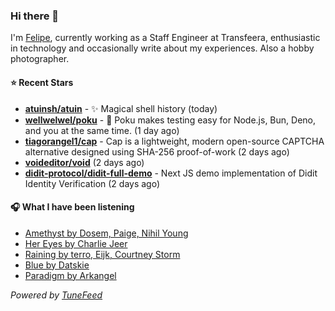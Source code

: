 ### Hi there 👋

I'm [Felipe](https://felipevm.com), currently working as a Staff Engineer at Transfeera, enthusiastic in technology and occasionally write about my experiences. Also a hobby photographer.

#### ⭐ Recent Stars
- **[atuinsh/atuin](https://github.com/atuinsh/atuin)** - ✨ Magical shell history (today)
- **[wellwelwel/poku](https://github.com/wellwelwel/poku)** - 🐷 Poku makes testing easy for Node.js, Bun, Deno, and you at the same time. (1 day ago)
- **[tiagorangel1/cap](https://github.com/tiagorangel1/cap)** - Cap is a lightweight, modern open-source CAPTCHA alternative designed using SHA-256 proof-of-work (2 days ago)
- **[voideditor/void](https://github.com/voideditor/void)** (2 days ago)
- **[didit-protocol/didit-full-demo](https://github.com/didit-protocol/didit-full-demo)** - Next JS demo implementation of Didit Identity Verification (2 days ago)

#### 🎧 What I have been listening
- [Amethyst by Dosem, Paige, Nihil Young](https://open.spotify.com/track/4MZBAmPqM7WJOVICPwFPst)
- [Her Eyes by Charlie Jeer](https://open.spotify.com/track/0V3CgDyV9DCezA9kgCCW9U)
- [Raining by terro, Eijk, Courtney Storm](https://open.spotify.com/track/4wDLESPxtKUMvWWEzBFxW5)
- [Blue by Datskie](https://open.spotify.com/track/3z53lSFTTK6nlB73YkBYHh)
- [Paradigm by Arkangel](https://open.spotify.com/track/1vY7MXnKBpwmmQfZEyGn2F)

_Powered by [TuneFeed](https://tunefeed.app?ref=github.com)_
